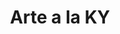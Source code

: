 ---
title: Arte a la KY
description: Es un programa que surge en el año 2020 como una respuesta del Idartes para atender al sector artístico de la ciudad en medio de la contingencia y fortalecer las acciones orientadas a los artistas del espacio público.
url: www.idartes.gov.co/es/editorial/arte-la-ky-historias-que-se-cruzan-y-se-viven-en-las-calles
weight: 5
---